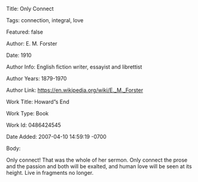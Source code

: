 Title:  Only Connect

Tags:   connection, integral, love

Featured: false

Author: E. M. Forster

Date:   1910

Author Info: English fiction writer, essayist and librettist

Author Years: 1879-1970

Author Link: https://en.wikipedia.org/wiki/E._M._Forster

Work Title: Howard”s End

Work Type: Book

Work Id: 0486424545

Date Added: 2007-04-10 14:59:19 -0700

Body: 

Only connect! That was the whole of her sermon. Only connect the prose and the passion and both will be exalted, and human love will be seen at its height. Live in fragments no longer.

